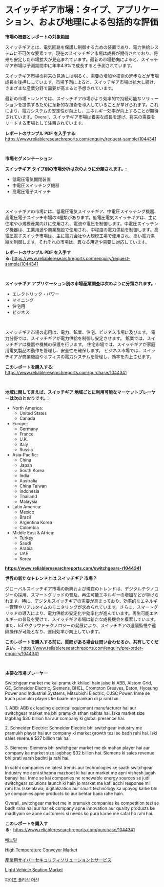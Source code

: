 <p><h1>スイッチギア市場：タイプ、アプリケーション、および地理による包括的な評価</h1></p><p><strong>市場の概要とレポートの対象範囲</strong></p>
<p><p>スイッチギアとは、電気回路を保護し制御するための装置であり、電力供給システムに不可欠な要素です。現在のスイッチギア市場は成長が期待されており、将来も安定した市場拡大が見込まれています。最新の市場動向によると、スイッチギア市場は予測期間中に年率4.9%で成長すると予測されています。</p><p>スイッチギア市場の将来の見通しは明るく、需要の増加や技術の進歩などが市場成長を後押ししています。市場予測によると、スイッチギア市場は拡大し続け、さまざまな産業分野で需要が高まると予想されています。</p><p>最新の市場トレンドでは、スイッチギア市場がより効率的で持続可能なソリューションを提供するために革新的な技術を導入していることが挙げられます。これにより、電力システムの安定性が向上し、エネルギー効率が向上することが期待されています。Overall、スイッチギア市場は着実な成長を遂げ、将来の需要をリードする市場として注目されています。</p></p>
<p><strong>レポートのサンプル PDF を入手する:</strong> <a href="https://www.reliableresearchreports.com/enquiry/request-sample/1044341">https://www.reliableresearchreports.com/enquiry/request-sample/1044341</a></p>
<p>&nbsp;</p>
<p><strong>市場セグメンテーション</strong></p>
<p><strong>スイッチギア タイプ別の市場分析は次のように分類されます。:</strong></p>
<p><ul><li>低電圧電気開閉装置</li><li>中電圧スイッチング機器</li><li>高電圧電子スイッチ</li></ul></p>
<p>&nbsp;</p>
<p><p>スイッチギアの市場には、低電圧電気スイッチギア、中電圧スイッチング機器、高電圧電子スイッチ市場の3種類があります。低電圧電気スイッチギアは、主に住宅や小規模産業向けに使用され、電流や電圧を制御します。中電圧スイッチング機器は、工業用途や商業施設で使用され、中程度の電力供給を制御します。高電圧電子スイッチ市場は、主に電力会社や大規模工場で使用され、高い電力供給を制御します。それぞれの市場は、異なる用途や需要に対応しています。</p></p>
<p><strong>レポートのサンプル PDF を入手する:</strong>&nbsp;<a href="https://www.reliableresearchreports.com/enquiry/request-sample/1044341">https://www.reliableresearchreports.com/enquiry/request-sample/1044341</a></p>
<p>&nbsp;</p>
<p><strong> スイッチギア アプリケーション別の市場産業調査は次のように分類されます。:</strong></p>
<p><ul><li>エレクトリック・パワー</li><li>マイニング</li><li>住宅用</li><li>ビジネス</li></ul></p>
<p>&nbsp;</p>
<p><p>スイッチギア市場の応用は、電力、鉱業、住宅、ビジネス市場に及びます。 電力分野では、スイッチギアが電力供給を制御し安定させます。 鉱業では、スイッチギアは機器や機械の保護を行います。 住宅市場では、スイッチギアが家庭用電気製品の動作を管理し、安全性を確保します。 ビジネス市場では、スイッチギアが商業施設やオフィスの電力システムを管理し、効率を向上させます。</p></p>
<p><strong>このレポートを購入する:</strong>&nbsp; <a href="https://www.reliableresearchreports.com/purchase/1044341">https://www.reliableresearchreports.com/purchase/1044341</a></p>
<p>&nbsp;</p>
<p><strong>地域に関して言えば、スイッチギア 地域ごとに利用可能なマーケットプレーヤーは次のとおりです。:</strong></p>
<p><ul>
    <li>
        North America:
        <ul>
            <li>United States</li>
            <li>Canada</li>
        </ul>
    </li>
    <li>
        Europe:
        <ul>
            <li>Germany</li>
            <li>France</li>
            <li>U.K.</li>
            <li>Italy</li>
            <li>Russia</li>
        </ul>
    </li>
    <li>
        Asia-Pacific:
        <ul>
            <li>China</li>
            <li>Japan</li>
            <li>South Korea</li>
            <li>India</li>
            <li>Australia</li>
            <li>China Taiwan</li>
            <li>Indonesia</li>
            <li>Thailand</li>
            <li>Malaysia</li>
        </ul>
    </li>
    <li>
        Latin America:
        <ul>
            <li>Mexico</li>
            <li>Brazil</li>
            <li>Argentina Korea</li>
            <li>Colombia</li>
        </ul>
    </li>
    <li>
        Middle East & Africa:
        <ul>
            <li>Turkey</li>
            <li>Saudi</li>
            <li>Arabia</li>
            <li>UAE</li>
            <li>Korea</li>
        </ul>
    </li>
    </ul></p>
<p><strong><a href="https://www.reliableresearchreports.com/switchgears-r1044341">https://www.reliableresearchreports.com/switchgears-r1044341</a></strong>&nbsp;</p>
<p><strong>世界の新たなトレンドとは スイッチギア 市場？</strong></p>
<p><p>グローバルスイッチギア市場の新興および現在のトレンドは、デジタルテクノロジーの採用、スマートグリッドの普及、再生可能エネルギーの増加などが挙げられます。特に、デジタルスイッチギアの需要が高まっており、効率的なエネルギー管理やリアルタイムのモニタリングが求められています。さらに、スマートグリッドの導入により、電力供給の安定化や効率化が進んでいます。再生可能エネルギーの普及を受けて、スイッチギア市場は新たな成長機会を模索しています。また、IoTやクラウドテクノロジーの発展により、スイッチギアの遠隔監視や遠隔操作が可能となり、運用効率が向上しています。</p></p>
<p><strong>このレポートを購入する前に、質問がある場合は問い合わせるか、共有してください。</strong>- <a href="https://www.reliableresearchreports.com/enquiry/pre-order-enquiry/1044341">https://www.reliableresearchreports.com/enquiry/pre-order-enquiry/1044341</a></p>
<p>&nbsp;</p>
<p><strong>主要な市場プレーヤー</strong></p>
<p><p>Switchgear market me kai pramukh khiladi hain jaise ki ABB, Alstom Grid, GE, Schneider Electric, Siemens, BHEL, Crompton Greaves, Eaton, Hyosung Power and Industrial Systems, Mitsubishi Electric, OJSC Power. Inme se kuch pramukh players ke baare me jaankari di ja rahi hai:</p><p>1. ABB: ABB ek leading electrical equipment manufacturer hai aur switchgear market me bhi pramukh sthan rakhta hai. Iska market size lagbhag $30 billion hai aur company ki global presence hai.</p><p>2. Schneider Electric: Schneider Electric bhi switchgear industry me pramukh player hai aur company ki market growth tezi se badh rahi hai. Iski sales revenue $27 billion tak hai.</p><p>3. Siemens: Siemens bhi switchgear market me ek mahan player hai aur company ka market size lagbhag $32 billion hai. Siemens ki sales revenue bhi prati varsh badhti ja rahi hai.</p><p>In sabhi companies ne latest trends aur technologies ke saath switchgear industry me apni sthapna mazboot ki hai aur market me apni vishesh jagah banayi hai. Inme se kai companies ne renewable energy sources se judi switchgear solutions launch ki hain jo market me kafi acchi response mil rahi hai. Iske alawa, digitalization aur smart technology ka upayog karke bhi ye companies apne products ko aur behtar bana rahe hain.</p><p>Overall, switchgear market me in pramukh companies ka competition tezi se badh raha hai aur har ek company apne innovation aur quality products ke madhyam se apne customers ki needs ko pura karne me safal ho rahi hai.</p></p>
<p><strong>このレポートを購入する:</strong>&nbsp;&nbsp;<a href="https://www.reliableresearchreports.com/purchase/1044341">https://www.reliableresearchreports.com/purchase/1044341</a></p>
<p><p><a href="https://medium.com/@cierrahayes645/%EB%B2%A0%EB%85%B8%EB%B0%80-%EC%8B%9C%EC%9E%A5-%ED%81%AC%EA%B8%B0%EB%8A%94-%EC%84%B8%EA%B3%84-%EC%82%B0%EC%97%85%EC%97%90%EC%84%9C-%EC%B5%9C%EC%A0%81%EC%9D%98-%EB%A7%88%EC%BC%80%ED%8C%85-%EC%B1%84%EB%84%90%EC%9D%84-%EB%93%9C%EB%9F%AC%EB%82%B8%EB%8B%A4-abd51b0e354a">베노밀</a></p><p><a href="https://view.publitas.com/reportprime-1/high-temperature-conveyor-market-research-report-the-key-to-successful-business-strategy-forecasted-for-period-from-2024-2031/">High Temperature Conveyor Market</a></p><p><a href="https://medium.com/@kelscdowell78456/%E7%94%A3%E6%A5%AD%E7%94%A8%E3%82%B5%E3%82%A4%E3%83%90%E3%83%BC%E3%82%BB%E3%82%AD%E3%83%A5%E3%83%AA%E3%83%86%E3%82%A3%E3%82%BD%E3%83%AA%E3%83%A5%E3%83%BC%E3%82%B7%E3%83%A7%E3%83%B3%E3%81%8A%E3%82%88%E3%81%B3%E3%82%B5%E3%83%BC%E3%83%93%E3%82%B9%E3%81%AE%E5%B8%82%E5%A0%B4%E8%A6%8F%E6%A8%A1-cagr-%E3%83%88%E3%83%AC%E3%83%B3%E3%83%892024%E5%B9%B4%E3%81%8B%E3%82%892030%E5%B9%B4-e66a6d7819d6">産業用サイバーセキュリティソリューションとサービス</a></p><p><a href="https://issuu.com/reportprime-2/docs/light-vehicle-seating-market-size-2030.pptx">Light Vehicle Seating Market</a></p><p><a href="https://medium.com/@heatherelasquez5675/%ED%8C%8C%EC%9D%B4%ED%94%84-%ED%8F%B4%EB%A6%AC%EC%8B%B1-%EA%B8%B0%EA%B3%84-%EC%8B%9C%EC%9E%A5-%EC%84%B1%EA%B3%B5%EC%A0%81%EC%9D%B8-%EB%B9%84%EC%A6%88%EB%8B%88%EC%8A%A4-%EC%A0%84%EB%9E%B5%EC%9D%98-%EC%97%B4%EC%87%A0-2031%EB%85%84%EA%B9%8C%EC%A7%80-%EC%98%88%EC%B8%A1-d93de469bfa7">파이프 폴리싱 머신</a></p></p>